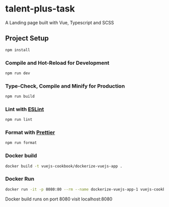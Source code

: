 # talent-plus-task

A Landing page built with Vue, Typescript and SCSS

## Project Setup

```sh
npm install
```

### Compile and Hot-Reload for Development

```sh
npm run dev
```

### Type-Check, Compile and Minify for Production

```sh
npm run build
```

### Lint with [ESLint](https://eslint.org/)

```sh
npm run lint
```

### Format with [Prettier](https://prettier.io/)

```sh
npm run format
```

### Docker build

```sh
docker build -t vuejs-cookbook/dockerize-vuejs-app .
```

### Docker Run

```sh
docker run -it -p 8080:80 --rm --name dockerize-vuejs-app-1 vuejs-cookbook/dockerize-vuejs-app
```

Docker build runs on port 8080 visit localhost:8080
